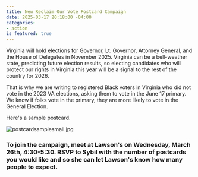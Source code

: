 ```yaml
---
title: New Reclaim Our Vote Postcard Campaign
date: 2025-03-17 20:18:00 -04:00
categories:
- action
is featured: true
---
```


Virginia will hold elections for Governor, Lt. Governor, Attorney General, and the House of Delegates in November 2025. Virginia can be a bell-weather state, predicting future election results, so electing candidates who will protect our rights in Virginia this year will be a signal to the rest of the country for 2026. 

That is why we are writing to registered Black voters in Virginia who did not vote in the 2023 VA elections, asking them to vote in the June 17 primary. We know if folks vote in the primary, they are more likely to vote in the General Election.

Here's a sample postcard.

![postcardsamplesmall.jpg](/uploads/postcardsamplesmall.jpg)

### To join the campaign, meet at Lawson's on Wednesday, March 26th, 4:30-5:30. RSVP to Sybil with the number of postcards you would like and so she can let Lawson's know how many people to expect.





